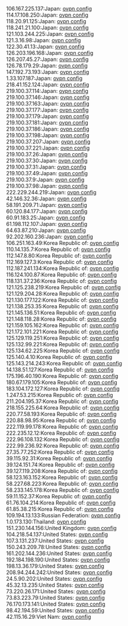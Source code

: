 106.167.225.137:Japan: [ovpn config](vpn/106_167_225_137.ovpn)  
114.17.108.250:Japan: [ovpn config](vpn/114_17_108_250.ovpn)  
118.20.91.125:Japan: [ovpn config](vpn/118_20_91_125.ovpn)  
118.241.21.100:Japan: [ovpn config](vpn/118_241_21_100.ovpn)  
121.103.244.225:Japan: [ovpn config](vpn/121_103_244_225.ovpn)  
121.3.16.98:Japan: [ovpn config](vpn/121_3_16_98.ovpn)  
122.30.41.13:Japan: [ovpn config](vpn/122_30_41_13.ovpn)  
126.203.196.168:Japan: [ovpn config](vpn/126_203_196_168.ovpn)  
126.207.45.27:Japan: [ovpn config](vpn/126_207_45_27.ovpn)  
126.78.179.29:Japan: [ovpn config](vpn/126_78_179_29.ovpn)  
147.192.73.193:Japan: [ovpn config](vpn/147_192_73_193.ovpn)  
1.33.107.187:Japan: [ovpn config](vpn/1_33_107_187.ovpn)  
218.41.152.124:Japan: [ovpn config](vpn/218_41_152_124.ovpn)  
219.100.37.114:Japan: [ovpn config](vpn/219_100_37_114.ovpn)  
219.100.37.146:Japan: [ovpn config](vpn/219_100_37_146.ovpn)  
219.100.37.163:Japan: [ovpn config](vpn/219_100_37_163.ovpn)  
219.100.37.177:Japan: [ovpn config](vpn/219_100_37_177.ovpn)  
219.100.37.179:Japan: [ovpn config](vpn/219_100_37_179.ovpn)  
219.100.37.181:Japan: [ovpn config](vpn/219_100_37_181.ovpn)  
219.100.37.186:Japan: [ovpn config](vpn/219_100_37_186.ovpn)  
219.100.37.198:Japan: [ovpn config](vpn/219_100_37_198.ovpn)  
219.100.37.207:Japan: [ovpn config](vpn/219_100_37_207.ovpn)  
219.100.37.221:Japan: [ovpn config](vpn/219_100_37_221.ovpn)  
219.100.37.26:Japan: [ovpn config](vpn/219_100_37_26.ovpn)  
219.100.37.30:Japan: [ovpn config](vpn/219_100_37_30.ovpn)  
219.100.37.31:Japan: [ovpn config](vpn/219_100_37_31.ovpn)  
219.100.37.49:Japan: [ovpn config](vpn/219_100_37_49.ovpn)  
219.100.37.9:Japan: [ovpn config](vpn/219_100_37_9.ovpn)  
219.100.37.98:Japan: [ovpn config](vpn/219_100_37_98.ovpn)  
222.229.244.219:Japan: [ovpn config](vpn/222_229_244_219.ovpn)  
42.146.32.36:Japan: [ovpn config](vpn/42_146_32_36.ovpn)  
58.191.209.71:Japan: [ovpn config](vpn/58_191_209_71.ovpn)  
60.120.84.177:Japan: [ovpn config](vpn/60_120_84_177.ovpn)  
60.91.183.25:Japan: [ovpn config](vpn/60_91_183_25.ovpn)  
61.198.112.107:Japan: [ovpn config](vpn/61_198_112_107.ovpn)  
64.63.87.210:Japan: [ovpn config](vpn/64_63_87_210.ovpn)  
92.202.160.236:Japan: [ovpn config](vpn/92_202_160_236.ovpn)  
106.251.163.49:Korea Republic of: [ovpn config](vpn/106_251_163_49.ovpn)  
110.14.135.7:Korea Republic of: [ovpn config](vpn/110_14_135_7.ovpn)  
112.147.8.80:Korea Republic of: [ovpn config](vpn/112_147_8_80.ovpn)  
112.169.127.3:Korea Republic of: [ovpn config](vpn/112_169_127_3.ovpn)  
112.187.241.134:Korea Republic of: [ovpn config](vpn/112_187_241_134.ovpn)  
116.124.100.87:Korea Republic of: [ovpn config](vpn/116_124_100_87.ovpn)  
118.131.37.236:Korea Republic of: [ovpn config](vpn/118_131_37_236.ovpn)  
121.125.238.219:Korea Republic of: [ovpn config](vpn/121_125_238_219.ovpn)  
121.129.204.28:Korea Republic of: [ovpn config](vpn/121_129_204_28.ovpn)  
121.130.177.122:Korea Republic of: [ovpn config](vpn/121_130_177_122.ovpn)  
121.138.253.35:Korea Republic of: [ovpn config](vpn/121_138_253_35.ovpn)  
121.145.136.51:Korea Republic of: [ovpn config](vpn/121_145_136_51.ovpn)  
121.148.118.28:Korea Republic of: [ovpn config](vpn/121_148_118_28.ovpn)  
121.159.105.162:Korea Republic of: [ovpn config](vpn/121_159_105_162.ovpn)  
121.172.101.221:Korea Republic of: [ovpn config](vpn/121_172_101_221.ovpn)  
125.129.119.251:Korea Republic of: [ovpn config](vpn/125_129_119_251.ovpn)  
125.132.99.221:Korea Republic of: [ovpn config](vpn/125_132_99_221.ovpn)  
125.134.62.225:Korea Republic of: [ovpn config](vpn/125_134_62_225.ovpn)  
125.140.4.10:Korea Republic of: [ovpn config](vpn/125_140_4_10.ovpn)  
125.143.214.243:Korea Republic of: [ovpn config](vpn/125_143_214_243.ovpn)  
14.138.51.127:Korea Republic of: [ovpn config](vpn/14_138_51_127.ovpn)  
175.196.40.190:Korea Republic of: [ovpn config](vpn/175_196_40_190.ovpn)  
180.67.179.105:Korea Republic of: [ovpn config](vpn/180_67_179_105.ovpn)  
183.104.172.127:Korea Republic of: [ovpn config](vpn/183_104_172_127.ovpn)  
1.247.53.215:Korea Republic of: [ovpn config](vpn/1_247_53_215.ovpn)  
211.204.195.37:Korea Republic of: [ovpn config](vpn/211_204_195_37.ovpn)  
218.155.225.64:Korea Republic of: [ovpn config](vpn/218_155_225_64.ovpn)  
220.77.58.193:Korea Republic of: [ovpn config](vpn/220_77_58_193.ovpn)  
220.88.98.95:Korea Republic of: [ovpn config](vpn/220_88_98_95.ovpn)  
222.119.99.178:Korea Republic of: [ovpn config](vpn/222_119_99_178.ovpn)  
222.235.12.12:Korea Republic of: [ovpn config](vpn/222_235_12_12.ovpn)  
222.96.108.132:Korea Republic of: [ovpn config](vpn/222_96_108_132.ovpn)  
222.99.236.92:Korea Republic of: [ovpn config](vpn/222_99_236_92.ovpn)  
27.35.77.252:Korea Republic of: [ovpn config](vpn/27_35_77_252.ovpn)  
39.115.92.31:Korea Republic of: [ovpn config](vpn/39_115_92_31.ovpn)  
39.124.151.74:Korea Republic of: [ovpn config](vpn/39_124_151_74.ovpn)  
39.127.119.208:Korea Republic of: [ovpn config](vpn/39_127_119_208.ovpn)  
58.123.163.152:Korea Republic of: [ovpn config](vpn/58_123_163_152.ovpn)  
58.227.68.223:Korea Republic of: [ovpn config](vpn/58_227_68_223.ovpn)  
58.233.145.178:Korea Republic of: [ovpn config](vpn/58_233_145_178.ovpn)  
59.11.152.37:Korea Republic of: [ovpn config](vpn/59_11_152_37.ovpn)  
61.76.104.214:Korea Republic of: [ovpn config](vpn/61_76_104_214.ovpn)  
61.85.38.215:Korea Republic of: [ovpn config](vpn/61_85_38_215.ovpn)  
109.194.13.133:Russian Federation: [ovpn config](vpn/109_194_13_133.ovpn)  
1.0.173.130:Thailand: [ovpn config](vpn/1_0_173_130.ovpn)  
151.230.144.156:United Kingdom: [ovpn config](vpn/151_230_144_156.ovpn)  
104.218.54.137:United States: [ovpn config](vpn/104_218_54_137.ovpn)  
107.3.131.237:United States: [ovpn config](vpn/107_3_131_237.ovpn)  
150.243.209.78:United States: [ovpn config](vpn/150_243_209_78.ovpn)  
161.202.144.236:United States: [ovpn config](vpn/161_202_144_236.ovpn)  
192.184.198.190:United States: [ovpn config](vpn/192_184_198_190.ovpn)  
198.13.36.179:United States: [ovpn config](vpn/198_13_36_179.ovpn)  
208.94.244.242:United States: [ovpn config](vpn/208_94_244_242.ovpn)  
24.5.90.202:United States: [ovpn config](vpn/24_5_90_202.ovpn)  
45.32.13.235:United States: [ovpn config](vpn/45_32_13_235.ovpn)  
73.220.26.171:United States: [ovpn config](vpn/73_220_26_171.ovpn)  
73.83.223.79:United States: [ovpn config](vpn/73_83_223_79.ovpn)  
76.170.173.141:United States: [ovpn config](vpn/76_170_173_141.ovpn)  
98.42.194.59:United States: [ovpn config](vpn/98_42_194_59.ovpn)  
42.115.16.29:Viet Nam: [ovpn config](vpn/42_115_16_29.ovpn)  
